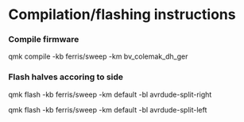Compilation/flashing instructions
===============================================

### Compile firmware
qmk compile -kb ferris/sweep -km bv_colemak_dh_ger

### Flash halves accoring to side
qmk flash -kb ferris/sweep -km default -bl avrdude-split-right

qmk flash -kb ferris/sweep -km default -bl avrdude-split-left
